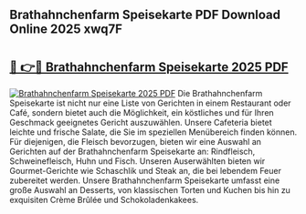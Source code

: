 ## Brathahnchenfarm Speisekarte PDF Download Online 2025 xwq7F

# <h2><a href="http://gc84l0.nevu.top/?p=Brathahnchenfarm+Speisekarte">🔗 👉🔴 Brathahnchenfarm Speisekarte 2025 PDF</a></h2>

[![Brathahnchenfarm Speisekarte 2025 PDF](https://i.imgur.com/dBaPXMq.png)](http://gc84l0.nevu.top/?p=Brathahnchenfarm+Speisekarte)
Die Brathahnchenfarm Speisekarte ist nicht nur eine Liste von Gerichten in einem Restaurant oder Café, sondern bietet auch die Möglichkeit, ein köstliches und für Ihren Geschmack geeignetes Gericht auszuwählen. Unsere Cafeteria bietet leichte und frische Salate, die Sie im speziellen Menübereich finden können. Für diejenigen, die Fleisch bevorzugen, bieten wir eine Auswahl an Gerichten auf der Brathahnchenfarm Speisekarte an: Rindfleisch, Schweinefleisch, Huhn und Fisch. Unseren Auserwählten bieten wir Gourmet-Gerichte wie Schaschlik und Steak an, die bei lebendem Feuer zubereitet werden. Unsere Brathahnchenfarm Speisekarte umfasst eine große Auswahl an Desserts, von klassischen Torten und Kuchen bis hin zu exquisiten Crème Brûlée und Schokoladenkakees.
